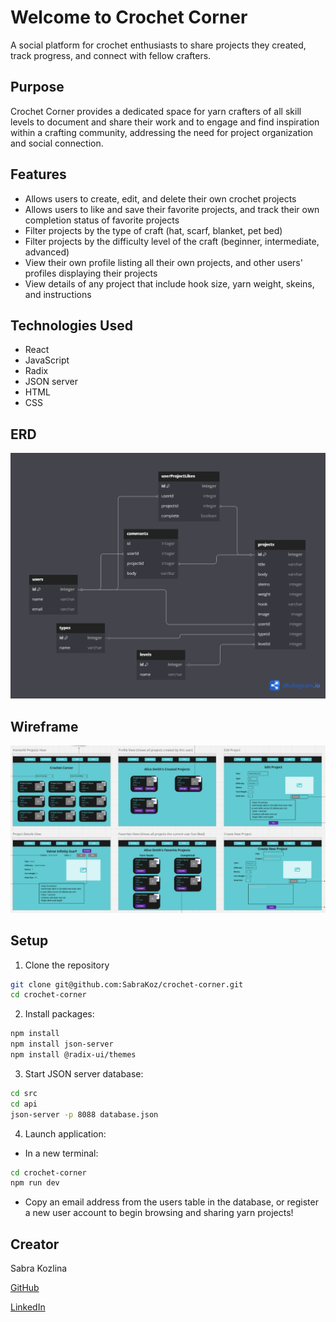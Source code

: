 # Welcome to Crochet Corner

A social platform for crochet enthusiasts to share projects they created, track progress, and connect with fellow crafters.

## Purpose

Crochet Corner provides a dedicated space for yarn crafters of all skill levels to document and share their work and to engage and find inspiration within a crafting community, addressing the need for project organization and social connection. 

## Features

* Allows users to create, edit, and delete their own crochet projects
* Allows users to like and save their favorite projects, and track their own completion status of favorite projects
* Filter projects by the type of craft (hat, scarf, blanket, pet bed)
* Filter projects by the difficulty level of the craft (beginner, intermediate, advanced)
* View their own profile listing all their own projects, and other users' profiles displaying their projects
* View details of any project that include hook size, yarn weight, skeins, and instructions

## Technologies Used

* React
* JavaScript
* Radix
* JSON server
* HTML
* CSS

## ERD
<img src="./images/Crochet Corner ERD 2.png">

## Wireframe 
<img src="./images/crochet-corner-wireframe.png">

## Setup
1. Clone the repository
```sh
git clone git@github.com:SabraKoz/crochet-corner.git
cd crochet-corner
```
2. Install packages:
```sh
npm install
npm install json-server
npm install @radix-ui/themes
```
3. Start JSON server database:
```sh
cd src
cd api
json-server -p 8088 database.json
```
4. Launch application:
* In a new terminal: 
```sh
cd crochet-corner
npm run dev
```
* Copy an email address from the users table in the database, or register a new user account to begin browsing and sharing yarn projects!

## Creator

Sabra Kozlina 

[GitHub](https://github.com/SabraKoz)

[LinkedIn](https://www.linkedin.com/in/sabra-kozlina-baa0911b7)